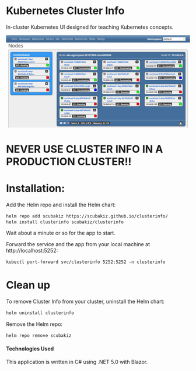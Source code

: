 # Kubernetes Cluster Info

In-cluster Kubernetes UI designed for teaching Kubernetes concepts.

![](ClusterInfo.png)

# NEVER USE CLUSTER INFO IN A PRODUCTION CLUSTER!!

# Installation:

Add the Helm repo and install the Helm chart:

```shell
helm repo add scubakiz https://scubakiz.github.io/clusterinfo/
helm install clusterinfo scubakiz/clusterinfo
```

Wait about a minute or so for the app to start.

Forward the service and the app from your local machine at http://localhost:5252:

```
kubectl port-forward svc/clusterinfo 5252:5252 -n clusterinfo
```

# Clean up

To remove Cluster Info from your cluster, uninstall the Helm chart:

```bash
helm uninstall clusterinfo
```

Remove the Helm repo:

```bash
helm repo remove scubakiz
```

#### Technologies Used

This application is written in C# using .NET 5.0 with Blazor.

